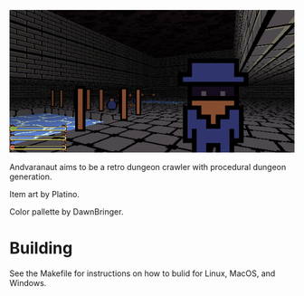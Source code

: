 ![Screenshot](scn/2018-02-17-143059_600x300_scrot.png)

Andvaranaut aims to be a retro dungeon crawler with procedural dungeon generation.

Item art by Platino.

Color pallette by DawnBringer.

# Building

See the Makefile for instructions on how to bulid for Linux, MacOS, and Windows.
